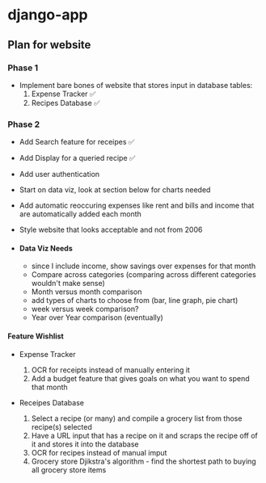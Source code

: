 # django-app

## Plan for website

### Phase 1
 - Implement bare bones of website that stores input in database tables:
    1. Expense Tracker :white_check_mark:
    2. Recipes Database :white_check_mark:

### Phase 2
 - Add Search feature for receipes :white_check_mark:
 - Add Display for a queried recipe :white_check_mark:
 - Add user authentication
 - Start on data viz, look at section below for charts needed
 - Add automatic reoccuring expenses like rent and bills and income that are automatically added each month

 - Style website that looks acceptable and not from 2006

 - #### Data Viz Needs
    - since I include income, show savings over expenses for that month
    - Compare across categories (comparing across different categories wouldn't make sense)
    - Month versus month comparison
    - add types of charts to choose from (bar, line graph, pie chart)
    - week versus week comparison?
    - Year over Year comparison (eventually) 

#### Feature Wishlist

- Expense Tracker
    1. OCR for receipts instead of manually entering it
    2. Add a budget feature that gives goals on what you want to spend that month

- Receipes Database
    1. Select a recipe (or many) and compile a grocery list from those recipe(s) selected
    2. Have a URL input that has a recipe on it and scraps the recipe off of it and stores it into the database 
    3. OCR for recipes instead of manual imput
    4. Grocery store Djikstra's algorithm - find the shortest path to buying all grocery store items